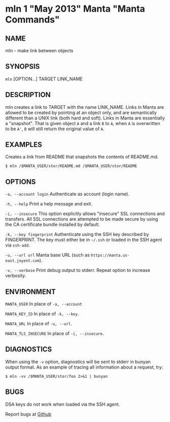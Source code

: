 mln 1 "May 2013" Manta "Manta Commands"
=======================================

NAME
----

mln - make link between objects

SYNOPSIS
--------

`mln` [OPTION...] TARGET LINK_NAME

DESCRIPTION
-----------

mln creates a link to TARGET with the name LINK_NAME.  Links in Manta are
allowed to be created by pointing at an object only, and are semantically
different than a UNIX link (both hard and soft).  Links in Manta are essentially
a "snapshot".  That is given object `A` and a link `B` to `A`, when `A` is
overwritten to be `A'`, `B` will still return the original value of `A`.

EXAMPLES
--------

Creates a link from README that snapshots the contents of README.md.

    $ mln /$MANTA_USER/stor/README.md /$MANTA_USER/stor/README

OPTIONS
-------

`-a, --account login`
  Authenticate as account (login name).

`-h, --help`
  Print a help message and exit.

`-i, --insecure`
  This option explicitly allows "insecure" SSL connections and transfers.  All
  SSL connections are attempted to be made secure by using the CA certificate
  bundle installed by default.

`-k, --key fingerprint`
  Authenticate using the SSH key described by FINGERPRINT.  The key must
  either be in `~/.ssh` or loaded in the SSH agent via `ssh-add`.

`-u, --url url`
  Manta base URL (such as `https://manta.us-east.joyent.com`).

`-v, --verbose`
  Print debug output to stderr.  Repeat option to increase verbosity.

ENVIRONMENT
-----------

`MANTA_USER`
  In place of `-a, --account`

`MANTA_KEY_ID`
  In place of `-k, --key`.

`MANTA_URL`
  In place of `-u, --url`.

`MANTA_TLS_INSECURE`
  In place of `-i, --insecure`.

DIAGNOSTICS
-----------

When using the `-v` option, diagnostics will be sent to stderr in bunyan
output format.  As an example of tracing all information about a request,
try:

    $ mln -vv /$MANTA_USER/stor/foo 2>&1 | bunyan

BUGS
----

DSA keys do not work when loaded via the SSH agent.

Report bugs at [Github](https://github.com/joyent/node-manta/issues)
